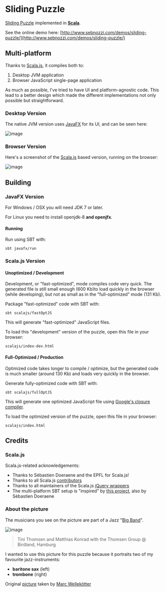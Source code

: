# Sliding Puzzle

[Sliding Puzzle](http://en.wikipedia.org/wiki/Sliding_puzzle) implemented in [**Scala**](http://www.scala-lang.org/).

See the online demo here: [http://www.sebnozzi.com/demos/sliding-puzzle/](http://www.sebnozzi.com/demos/sliding-puzzle/)

## Multi-platform

Thanks to [Scala.js](http://www.scala-js.org/), it compiles both to:

1. Desktop JVM application
2. Browser JavaScript single-page application

As much as possible, I've tried to have UI and platform-agnostic code. This lead to a better design which made the different implementations not only possible but straightforward.

### Desktop Version

The native JVM version uses [JavaFX](http://en.wikipedia.org/wiki/JavaFX) for its UI, and can be seen here:

![image](images/screenshot-javafx.jpg)

### Browser Version

Here's a screenshot of the [Scala.js](http://www.scala-js.org/) based version, running on the browser:

![image](images/screenshot-browser.jpeg)

## Building

### JavaFX Version

For Windows / OSX you will need JDK 7 or later.

For Linux you need to install openjdk-8 **and openjfx**.

#### Running

Run using SBT with:

```
sbt javafx/run
```

### Scala.js Version

#### Unoptimized / Development

Development, or "fast-optimized", mode compiles code very quick. The generated file is still small enough (600 Kb)to load quickly in the browser (while developing), but not as small as in the "full-optimized" mode (131 Kb).

Package "fast-optimized" code with SBT with:

```
sbt scalajs/fastOptJS
```

This will generate "fast-optimized" JavaScript files.

To load this "development" version of the puzzle, open this file in your browser:

```
scalajs/index-dev.html
```

#### Full-Optimized / Production

Optimized code takes longer to compile / optimize, but the generated code is much smaller (around 130 Kb) and loads very quickly in the browser.

Generate fully-optimized code with SBT with:

```
sbt scalajs/fullOptJS
```

This will generate one optimized JavaScript file using [Google's closure compiler](https://developers.google.com/closure/compiler/).

To load the optimized version of the puzzle, open this file in your browser:

```
scalajs/index.html
```

## Credits

### Scala.js

Scala.js-related acknowledgements:

* Thanks to Sébastien Doeraene and the EPFL for Scala.js!
* Thanks to all Scala.js [contributors](http://www.scala-js.org/contribute/)
* Thanks to all maintainers of the Scala.js [jQuery wrappers](https://github.com/scala-js/scala-js-jquery)
* The multi-platform SBT setup is "inspired" by [this project](https://github.com/sjrd/funlabyrinthe-scala), also by Sébastien Doeraene

### About the picture

The musicians you see on the picture are part of a Jazz "[Big Band](http://en.wikipedia.org/wiki/Big_band)".

![image](images/original_small.jpg)

> Tini Thomsen and Matthias Konrad 
> with the Thomsen Group @ Birdland, Hamburg

I wanted to use this picture for this puzzle because it portraits two of my favourite jazz-instruments: 

* **baritone sax** (left)
* **trombone** (right)

Original [picture](http://www.flickr.com/photos/mawel/2322324186/) taken by [Marc Wellekötter](http://www.flickr.com/photos/mawel/)
